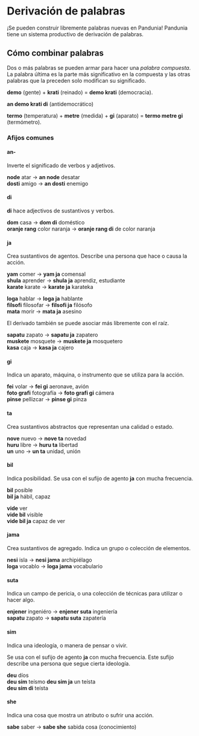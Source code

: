 # Derivación de palabras

¡Se pueden construir libremente palabras nuevas en Pandunia!
Pandunia tiene un sistema productivo de derivación de palabras.

## Cómo combinar palabras

Dos o más palabras se pueden armar para hacer una _palabra compuesta_.
La palabra última es la parte más significativo en la compuesta
y las otras palabras que la preceden solo modifican su significado.

**demo**
(gente) +
**krati**
(reinado) =
**demo krati**
(democracia).

**an demo krati di**
(antidemocrático)

**termo**
(temperatura) +
**metre**
(medida) +
**gi**
(aparato) =
**termo metre gi**
(termómetro).


### Afijos comunes

#### an-

Inverte el significado de verbos y adjetivos.

**node** atar →
**an node** desatar  
**dosti** amigo →
**an dosti** enemigo


#### di

**di**
hace adjectivos de sustantivos y verbos.

**dom** casa →
**dom di** doméstico  
**oranje rang** color naranja →
**oranje rang di** de color naranja


#### ja

Crea sustantivos de agentos.
Describe una persona que hace o causa la acción.

**yam** comer →
**yam ja** comensal  
**shula** aprender →
**shula ja** aprendiz, estudiante  
**karate** karate →
**karate ja** karateka

**loga** hablar →
**loga ja** hablante  
**filsofi** filosofar →
**filsofi ja** filósofo  
**mata** morir →
**mata ja** asesino

El derivado también se puede asociar más libremente con el raíz.

**sapatu** zapato →
**sapatu ja** zapatero  
**muskete** mosquete →
**muskete ja** mosquetero  
**kasa** caja →
**kasa ja** cajero


#### gi

Indica un aparato, máquina, o instrumento que se utiliza para la acción.

**fei** volar →
**fei gi** aeronave, avión  
**foto grafi** fotografía →
**foto grafi gi** cámera  
**pinse** pellizcar →
**pinse gi** pinza


#### ta

Crea sustantivos abstractos que representan una calidad o estado.

**nove** nuevo →
**nove ta** novedad  
**huru** libre →
**huru ta** libertad  
**un** uno →
**un ta** unidad, unión


#### bil

Indica posibilidad. Se usa con el sufijo de agento **ja** con mucha frecuencia.

**bil** posible  
**bil ja** hábil, capaz

**vide** ver  
**vide bil** visible  
**vide bil ja** capaz de ver


#### jama

Crea sustantivos de agregado.
Indica un grupo o colección de elementos.

**nesi** isla →
**nesi jama** archipiélago  
**loga** vocablo →
**loga jama** vocabulario


#### suta

Indica un campo de pericia, o una colección de técnicas para utilizar o hacer algo.

**enjener** ingeniéro →
**enjener suta** ingeniería  
**sapatu** zapato →
**sapatu suta** zapatería


#### sim

Indica una ideología, o manera de pensar o vivir.

Se usa con el sufijo de agento **ja** con mucha frecuencia.
Este sufijo describe una persona que segue cierta ideología.

**deu** díos  
**deu sim** teísmo
**deu sim ja** un teísta  
**deu sim di** teísta  


#### she

Indica una cosa que mostra un atributo o sufrir una acción.

**sabe** saber →
**sabe she** sabida cosa (conocimiento)

